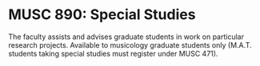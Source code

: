 # MUSC 890: Special Studies

The faculty assists and advises graduate students in work on particular research projects. Available to musicology graduate students only (M.A.T. students taking special studies must register under MUSC 471).